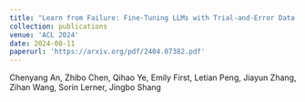 ```yaml
---
title: "Learn from Failure: Fine-Tuning LLMs with Trial-and-Error Data for Intuitionistic Propositional Logic Proving."
collection: publications
venue: 'ACL 2024'
date: 2024-08-11
paperurl: 'https://arxiv.org/pdf/2404.07382.pdf'
---
```

Chenyang An, Zhibo Chen, Qihao Ye, Emily First, Letian Peng, Jiayun Zhang, Zihan Wang, Sorin Lerner, Jingbo Shang
